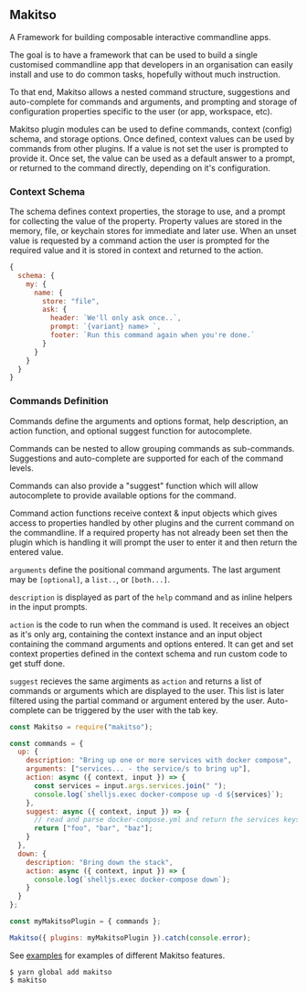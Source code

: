 ## Makitso

A Framework for building composable interactive commandline apps.

The goal is to have a framework that can be used to build a single customised
commandline app that developers in an organisation can easily install and use
to do common tasks, hopefully without much instruction.

To that end, Makitso allows a nested command structure, suggestions and
auto-complete for commands and arguments, and prompting and storage of
configuration properties specific to the user (or app, workspace, etc).

Makitso plugin modules can be used to define commands, context (config) schema,
and storage options. Once defined, context values can be used by commands from
other plugins. If a value is not set the user is prompted to provide it. Once
set, the value can be used as a default answer to a prompt, or returned to the
command directly, depending on it's configuration.

### Context Schema

The schema defines context properties, the storage to use, and a prompt for
collecting the value of the property. Property values are stored in the memory,
file, or keychain stores for immediate and later use. When an unset value is
requested by a command action the user is prompted for the required value and it
is stored in context and returned to the action.

```js
{
  schema: {
    my: {
      name: {
        store: "file",
        ask: {
          header: `We'll only ask once..`,
          prompt: `{variant} name> `,
          footer: `Run this command again when you're done.`
        }
      }
    }
  }
}
```

### Commands Definition

Commands define the arguments and options format, help description, an action
function, and optional suggest function for autocomplete.

Commands can be nested to allow grouping commands as sub-commands.
Suggestions and auto-complete are supported for each of the command levels.

Commands can also provide a "suggest" function which will allow autocomplete to
provide available options for the command.

Command action functions receive context & input objects which gives access to
properties handled by other plugins and the current command on the commandline.
If a required property has not already been set then the plugin which is handling
it will prompt the user to enter it and then return the entered value.

`arguments` define the positional command arguments. The last argument may be
`[optional]`, a `list..`, or `[both...]`.

`description` is displayed as part of the `help` command and as inline helpers
in the input prompts.

`action` is the code to run when the command is used. It receives an object as
it's only arg, containing the context instance and an input object containing
the command arguments and options entered. It can get and set context properties
defined in the context schema and run custom code to get stuff done.

`suggest` recieves the same argiments as `action` and returns a list of commands
or arguments which are displayed to the user. This list is later filtered using
the partial command or argument entered by the user. Auto-complete can be triggered
by the user with the tab key.

```js
const Makitso = require("makitso");

const commands = {
  up: {
    description: "Bring up one or more services with docker compose",
    arguments: ["services... - the service/s to bring up"],
    action: async ({ context, input }) => {
      const services = input.args.services.join(" ");
      console.log(`shelljs.exec docker-compose up -d ${services}`);
    },
    suggest: async ({ context, input }) => {
      // read and parse docker-compose.yml and return the services keys
      return ["foo", "bar", "baz"];
    }
  },
  down: {
    description: "Bring down the stack",
    action: async ({ context, input }) => {
      console.log(`shelljs.exec docker-compose down`);
    }
  }
};

const myMakitsoPlugin = { commands };

Makitso({ plugins: myMakitsoPlugin }).catch(console.error);
```

See [examples](./examples) for examples of different Makitso features.

```
$ yarn global add makitso
$ makitso
```
